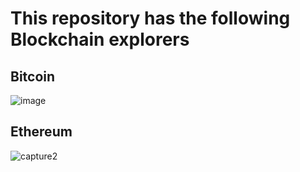 # This repository has the following Blockchain explorers
## Bitcoin
![image](https://user-images.githubusercontent.com/36777085/38273079-0e8a5240-3759-11e8-9bca-239ec2261e3b.png)

## Ethereum
![capture2](https://user-images.githubusercontent.com/36777085/38782527-d29592e0-40c2-11e8-967e-5cf7f3436ea3.JPG)

